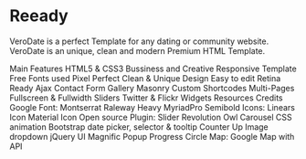 # Reeady
VeroDate is a perfect Template for any dating or community website. VeroDate is an unique, clean and modern Premium HTML Template.

Main Features
HTML5 & CSS3
Bussiness and Creative
Responsive Template
Free Fonts used
Pixel Perfect
Clean & Unique Design
Easy to edit
Retina Ready
Ajax Contact Form
Gallery Masonry
Custom Shortcodes
Multi-Pages
Fullscreen & Fullwidth Sliders
Twitter & Flickr Widgets
Resources Credits
Google Font:
Montserrat
Raleway Heavy
MyriadPro Semibold
Icons:
Linears Icon
Material Icon
Open source Plugin:
Slider Revolution
Owl Carousel
CSS animation
Bootstrap date picker, selector & tooltip
Counter Up
Image dropdown
jQuery UI
Magnific Popup
Progress Circle
Map:
Google Map with API
